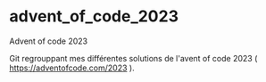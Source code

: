 # advent_of_code_2023
Advent of code 2023

Git regrouppant mes différentes solutions de l'avent of code 2023 ( https://adventofcode.com/2023 ).
